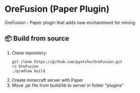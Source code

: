 # OreFusion (Paper Plugin)

OreFusion - Paper plugin that adds new enchantment for mining

## 📦 Build from source

1. Clone repository:
   ```bash
   git clone https://github.com/pyotcho/OreFusion.git
   cd OreFusion
   ./gradlew build
2. Create minecraft server with Paper
3. Move .jar file from build/lib to server in folder "plugins"
